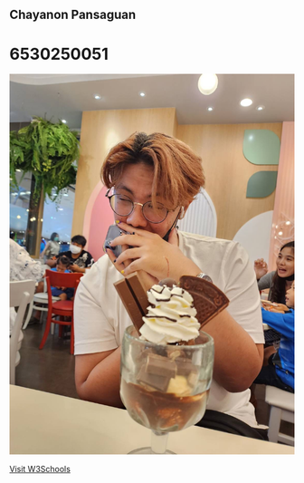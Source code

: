## Chayanon Pansaguan 
# 6530250051 

![Alt text](IMG_1580.jpeg)

<a href="https://github.com/srchx/srchx.github.io/tree/main">Visit W3Schools</a>


